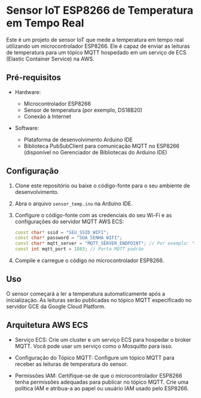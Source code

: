 # Sensor IoT ESP8266 de Temperatura em Tempo Real

Este é um projeto de sensor IoT que mede a temperatura em tempo real utilizando um microcontrolador ESP8266. Ele é capaz de enviar as leituras de temperatura para um tópico MQTT hospedado em um serviço de ECS (Elastic Container Service) na AWS.

## Pré-requisitos

- Hardware:
  - Microcontrolador ESP8266
  - Sensor de temperatura (por exemplo, DS18B20)
  - Conexão à Internet

- Software:
  - Plataforma de desenvolvimento Arduino IDE
  - Biblioteca PubSubClient para comunicação MQTT no ESP8266 (disponível no Gerenciador de Bibliotecas do Arduino IDE)

## Configuração

1. Clone este repositório ou baixe o código-fonte para o seu ambiente de desenvolvimento.

2. Abra o arquivo `sensor_temp.ino` na Arduino IDE.

3. Configure o código-fonte com as credenciais do seu Wi-Fi e as configurações do servidor MQTT AWS ECS:
    ```cpp
    const char* ssid = "SEU_SSID_WIFI";
    const char* password = "SUA_SENHA_WIFI";
    const char* mqtt_server = "MQTT_SERVER_ENDPOINT"; // Por exemplo: "mqtt.example.com"
    const int mqtt_port = 1883; // Porta MQTT padrão
    ```

4. Compile e carregue o código no microcontrolador ESP8266.

## Uso

O sensor começará a ler a temperatura automaticamente após a inicialização. As leituras serão publicadas no tópico MQTT especificado no servidor GCE da Google Cloud Platform.

## Arquitetura AWS ECS

- Serviço ECS: Crie um cluster e um serviço ECS para hospedar o broker MQTT. Você pode usar um serviço como o Mosquitto para isso.

- Configuração do Tópico MQTT: Configure um tópico MQTT para receber as leituras de temperatura do sensor.

- Permissões IAM: Certifique-se de que o microcontrolador ESP8266 tenha permissões adequadas para publicar no tópico MQTT. Crie uma política IAM e atribua-a ao papel ou usuário IAM usado pelo ESP8266.
